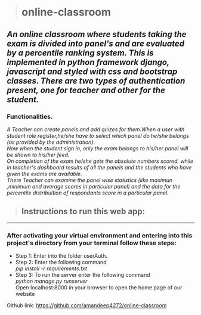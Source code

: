 ># online-classroom
*An online classroom where students taking the exam is divided into panel's and are evaluated by a percentile ranking system.
This is implemented in python framework django, javascript and styled with css and bootstrap classes. There are two types of authentication present, one for teacher and other
for the student.*<br />
---

### Functionalities.<br />
*A Teacher can create panels and add quizes for them.When a user with student role register,he/she have to select which panel do he/she belongs (as provided by the administration).
<br />Now when the student sign in, only the exam belongs to his/her panel will be shown to his/her feed.<br /> On completion of the exam he/she gets the absolute numbers scored.
while in teacher's dashboard results of all the panels and the students who have given the exams are available. <br  />There Teacher can examine the panel wise statistics (like maximun ,minimum and average scores
in particular panel) and the data for the percentile distribultion of respondants score in a particular panel.*<br />


> ## Instructions to run this web app:
---

### After activating your virtual environment and entering into this project's directory from your terminal follow these steps:<br />
+ Step 1: Enter into the folder userAuth.<br />
+ Step 2: Enter the following command<br />
  *pip install -r requirements.txt*<br />
+ Step 3: To run the server enter the following command<br />
  *python manage.py runserver*<br />
  Open localhost:8000 in your browser to open the home page of our website<br />

Github link: https://github.com/amandeep4272/online-classroom<br />
